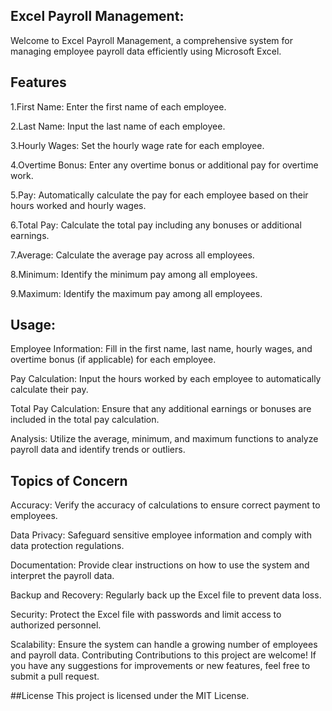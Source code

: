 ## Excel Payroll Management:

Welcome to Excel Payroll Management, a comprehensive system for managing employee payroll data efficiently using Microsoft Excel.

## Features

1.First Name: Enter the first name of each employee.

2.Last Name: Input the last name of each employee.

3.Hourly Wages: Set the hourly wage rate for each employee.

4.Overtime Bonus: Enter any overtime bonus or additional pay for overtime work.

5.Pay: Automatically calculate the pay for each employee based on their hours worked and hourly wages.

6.Total Pay: Calculate the total pay including any bonuses or additional earnings.

7.Average: Calculate the average pay across all employees.

8.Minimum: Identify the minimum pay among all employees.

9.Maximum: Identify the maximum pay among all employees.

## Usage:

Employee Information: Fill in the first name, last name, hourly wages, and overtime bonus (if applicable) for each employee.

Pay Calculation: Input the hours worked by each employee to automatically calculate their pay.

Total Pay Calculation: Ensure that any additional earnings or bonuses are included in the total pay calculation.

Analysis: Utilize the average, minimum, and maximum functions to analyze payroll data and identify trends or outliers.

## Topics of Concern

Accuracy: Verify the accuracy of calculations to ensure correct payment to employees.

Data Privacy: Safeguard sensitive employee information and comply with data protection regulations.

Documentation: Provide clear instructions on how to use the system and interpret the payroll data.

Backup and Recovery: Regularly back up the Excel file to prevent data loss.

Security: Protect the Excel file with passwords and limit access to authorized personnel.

Scalability: Ensure the system can handle a growing number of employees and payroll data.
Contributing
Contributions to this project are welcome! If you have any suggestions for improvements or new features, feel free to submit a pull request.


##License
This project is licensed under the MIT License.

